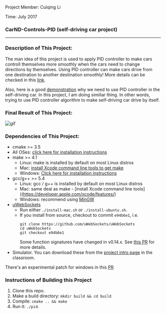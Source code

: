 Project Member: Cuiqing Li

Time: July 2017

### CarND-Controls-PID (self-driving car project)
---
### Description of This Project:
The man idea of this project is used to apply PID controller to make cars controll themselves more smoothly when the cars need to change directions by themselves. Using PID controller can make cars drive from one destination to another destination smoothly! More details can be checked in this [link](http://students.iitk.ac.in/roboclub/lectures/PID.pdf).

Also, here is a good [demonstration](https://www.reddit.com/r/robotics/comments/3eb7ca/controlling_self_driving_cars_pid_explained/) why we need to use PID controller in the self-driving car. In this project, I am doing similiar thing. In other words, trying to use PID controller algorithm to make self-driving car drive by itself. 

### Final Result of This Project:

![gif](pid.gif)

### Dependencies of This Project:

* cmake >= 3.5
 * All OSes: [click here for installation instructions](https://cmake.org/install/)
* make >= 4.1
  * Linux: make is installed by default on most Linux distros
  * Mac: [install Xcode command line tools to get make](https://developer.apple.com/xcode/features/)
  * Windows: [Click here for installation instructions](http://gnuwin32.sourceforge.net/packages/make.htm)
* gcc/g++ >= 5.4
  * Linux: gcc / g++ is installed by default on most Linux distros
  * Mac: same deal as make - [install Xcode command line tools]((https://developer.apple.com/xcode/features/)
  * Windows: recommend using [MinGW](http://www.mingw.org/)
* [uWebSockets](https://github.com/uWebSockets/uWebSockets)
  * Run either `./install-mac.sh` or `./install-ubuntu.sh`.
  * If you install from source, checkout to commit `e94b6e1`, i.e.
    ```
    git clone https://github.com/uWebSockets/uWebSockets 
    cd uWebSockets
    git checkout e94b6e1
    ```
    Some function signatures have changed in v0.14.x. See [this PR](https://github.com/udacity/CarND-MPC-Project/pull/3) for more details.
* Simulator. You can download these from the [project intro page](https://github.com/udacity/self-driving-car-sim/releases) in the classroom.

There's an experimental patch for windows in this [PR](https://github.com/udacity/CarND-PID-Control-Project/pull/3)

### Instructions of Building this Project

1. Clone this repo.
2. Make a build directory: `mkdir build && cd build`
3. Compile: `cmake .. && make`
4. Run it: `./pid`. 


